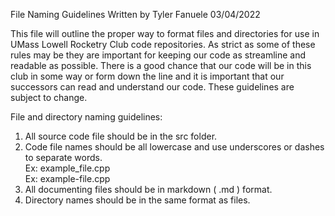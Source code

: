 File Naming Guidelines
Written by Tyler Fanuele
03/04/2022

This file will outline the proper way to format files and directories for use
in UMass Lowell Rocketry Club code repositories. As strict as some of these rules may be they
are important for keeping our code as streamline and readable as possible.
There is a good chance that our code will be in this club in some way or 
form down the line and it is important that our successors can read and
understand our code. These guidelines are subject to change.

File and directory naming guidelines:
1.  All source code file should be in the src folder.
2.  Code file names should be all lowercase and use underscores or dashes
    to separate words.\
    Ex: example_file.cpp\
    Ex: example-file.cpp
3.  All documenting files should be in markdown ( .md ) format.
4.  Directory names should be in the same format as files.
